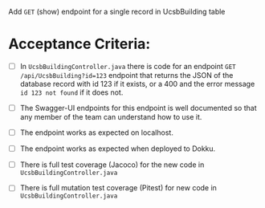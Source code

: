  Add `GET` (show) endpoint for a single record in UcsbBuilding table

# Acceptance Criteria:

- [ ] In `UcsbBuildingController.java` there is code for an 
      endpoint `GET /api/UcsbBuilding?id=123` endpoint 
      that returns the JSON of the database record with id 123 if it
      exists, or a 400 and the error message `id 123 not found` if it
      does not.
- [ ] The Swagger-UI endpoints for this endpoint is well documented
      so that any member of the team can understand how to use it.
- [ ] The endpoint works as expected on localhost.
- [ ] The endpoint works as expected when deployed to Dokku.
- [ ] There is full test coverage (Jacoco) for the new code in 
      `UcsbBuildingController.java`
- [ ] There is full mutation test coverage (Pitest) for new code in
      `UcsbBuildingController.java`


